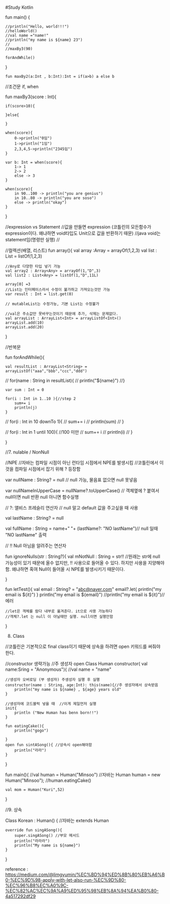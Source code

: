 #Study Kotlin


fun main() {

    //println("Hello, world!!!")
    //helloWorld()
    //val name ="name!"
    //println("my name is ${name} 23")
    //
    //maxBy3(90)
    
    forAndWhile()
    
}

	fun maxBy2(a:Int , b:Int):Int = if(a>b) a else b

//조건문 if, when 

fun maxBy3(score : Int){
	
    if(score>10){
        
    }else{
        
    }
    
    when(score){
        0->println("0임")
        1->println("1임")
        2,3,4,5->println("2345임")
    }
    
    var b: Int = when(score){
        1-> 1
        2-> 2
        else -> 3
    }
    
    when(score){
        in 90..100 -> println("you are genius")
        in 10..80 -> println("you are soso")
        else -> println("okay")
    }
    
}

//expression vs Statement
//값을 만들면 expression (코틀린의 모든함수가 expression이다. 왜냐하면 void타입도 Unit으로 값을 반환하기 때문)
//java void는 statement임(명령만 실행)
//

//컬렉션(배열, 리스트)
fun array(){
    val array :Array<Int> = arrayOf(1,2,3)
    val list : List<Int> = listOf(1,2,3)
    
    //Any로 다양한 타입 넣기 가능
    val array2 : Array<Any> = arrayOf(1,"D",3)
    val list2 : List<Any> = listOf(1,"D",11L)
    
    array[0] =3
    //List는 인터페이스라서 수정이 불가하고 가져오는것만 가능
    var result : Int = list.get(0)
    
    // mutableList는 수정가능, 기본 List는 수정불가
    
    //val은 주소값만 못바꾸는것이기 때문에 추가, 삭제는 문제없다.
    val arrayList : ArrayList<Int> = arrayListOf<Int>()
    arrayList.add(10)
    arrayList.add(20)
    
}


//반복문
	
fun forAndWhile(){
    
    val resultList : ArrayList<String> = 
    arrayListOf("aaa","bbb","ccc","ddd")
    
  //  for(name : String in resultList){
  //      println("${name}")
  //}
    
    var sum : Int = 0
    
    for(i : Int in 1..10 ){//step 2
        sum+= i
        println(j)
    }
 //   for(i : Int in 10 downTo 1){
 //       sum+= i
 //       println(sum)
 //   }
    
  //  for(i : Int in 1 until 100){ //100 미만
  //      sum+= i
   //     println(i)
  //  }
    
}



//7. nulable / NonNull

//NPE
//자바는 컴파일 시점이 아닌 런타임 시점에서 NPE를 발생시킴
//코틀린에서 이것을 컴파일 시점에서 잡기 위해 ? 등장함

var nullName : String? = null // null 가능, 물음표 없으면 null 못넣음

var nullNameInUpperCase  = nullName?.toUpperCase() // 객체옆에 ? 붙여서 null이면 null 반환 null 아니면 함수실행


// ?: 앨비스 프레슬리 연산자
// null 말고 default 값을 주고싶을 때 사용

 val lastName : String? = null
 
 val fullName : String = name+" "+ (lastName?: "NO lastName")// null 일때 "NO lastName" 출력
 
 
 // !!  Null 아님을 알려주는 연산자
 
 fun ignoreNulls(str : String?){
  val mNotNull : String = str!! //원래는 str에 null 가능성이 있기 때문에 올수 없지만, !! 사용으로 들어올 수 있다. 하지만 사용을 지양해야함. 왜냐하면 혹여 Null이 들어올 시 NPE를 발생시키기 때문이다.
  
 }
 
 fun letTest(){
    val email : String? = "abc@naver.com"
    email?.let{
        println("my email is ${it}")
    }
    println("my email is ${email}")
	//println("my email is ${it}")//에러
	
	//let은 객체를 람다 내부로 옮겨준다. it으로 사용 가능하다
	//객체?.let 는 null 이 아닐때만 실행. null이면 실행안함
}



8. Class

//코틀린은 기본적으로 final class이기 때문에 상속을 하려면 open 키워드를 써줘야 한다.
	
//constructor 생략가능         //주 생성자
open Class Human constructor( val name:Sring = "Anonymous"){
	//val name = "name"
	
	//생성자 오버로딩 (부 생성자) 주생성자 실행 후 실행
	constructor(name : String, age:Int): this(name){//주 생성자에서 상속받음
		println("my name is ${name} , ${age} years old"
	}
	
	//생성자에 코드블럭 넣을 때  //이게 제일먼저 실행
	init{
		println ("New Human has benn born!!")
	}
	
	fun eatingCake(){
		println("gogo")
		
	}
	open fun sintASong(){ //상속시 open해야함
		println("라라")
	}
}

fun main(){
	//val human = Human("Minsoo") //자바는 Human human = new Human("Minsoo");
	//human.eatingCake()
	
	val mom = Human("Kuri",52)
}


//9. 상속

Class Korean : Human() { //자바는 extends Human
	
	override fun singASong(){
		super.singASong() //부모 메서드
		println("라라라")
		println("My name is ${name}")
	}
}

reference : https://medium.com/@limgyumin/%EC%BD%94%ED%8B%80%EB%A6%B0-%EC%9D%98-apply-with-let-also-run-%EC%9D%80-%EC%96%B8%EC%A0%9C-%EC%82%AC%EC%9A%A9%ED%95%98%EB%8A%94%EA%B0%80-4a517292df29


